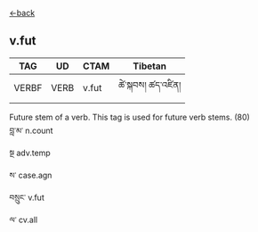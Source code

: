 [<-back](en/pos/postag_features/postag_features.md)

## v.fut</br>

|   TAG    | UD | CTAM | Tibetan |
| -------- | ------- | ---- | ---- |
| VERBF | VERB  | v.fut | ཚེ་སྐབས། ཚད་འཛིན།


Future stem of a verb. This tag is used for future verb stems.
(80)</br>
བླ་མ་ n.count</br>
སྔ adv.temp</br>
ས་ case.agn</br>
བསྲུང་ v.fut</br>
ལ་ cv.all